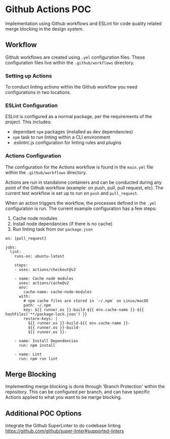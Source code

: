 # Github Actions POC
Implementation using Github workflows and ESLint for code quality related merge blocking in the design system.

## Workflow 
Github workflows are created using `.yml` configuration files. These configuration files live within the `.github/workflows` directory. 

### Setting up Actions
To conduct linting actions within the Github workflow you need configurations in two locations. 

### ESLint Configuration
ESLint is configured as a normal package, per the requirements of the project. This includes:

- dependant `npm` packages (installed as dev dependancies)
- `npm` task to run linting within a CLI environment
- .eslintrc.js configuration for linting rules and plugins

### Actions Configuration
The configuration for the Actions workflow is found in the `main.yml` file within the `.github/workflows` directory. 

Actions are run in standalone containers and can be conducted during any point of the Github workflow (example: on push, pull, pull request, etc). The current test workflow is set up to run on `push` and `pull_request`. 

When an action triggers the workflow, the processes defined in the `.yml` configuration is run. The current example configuration has a few steps: 

1. Cache node modules
2. Install node dependancies (if there is no cache)
3. Run linting task from our `package.json`

```
on: [pull_request]

jobs:
  lint:
    runs-on: ubuntu-latest

    steps:
    - uses: actions/checkout@v2

    - name: Cache node modules
      uses: actions/cache@v2
      env:
        cache-name: cache-node-modules
      with:
        # npm cache files are stored in `~/.npm` on Linux/macOS
        path: ~/.npm
        key: ${{ runner.os }}-build-${{ env.cache-name }}-${{ hashFiles('**/package-lock.json') }}
        restore-keys: |
          ${{ runner.os }}-build-${{ env.cache-name }}-
          ${{ runner.os }}-build-
          ${{ runner.os }}-

    - name: Install Dependencies
      run: npm install

    - name: Lint
      run: npm run lint
```

## Merge Blocking

Implementing merge blocking is done through 'Branch Protection' within the repository. This can be configured per branch, and can have specific Actions applied to what you want to be merge blocking. 

## Additional POC Options

Integrate the Github SuperLinter to do codebase linting https://github.com/github/super-linter#supported-linters

